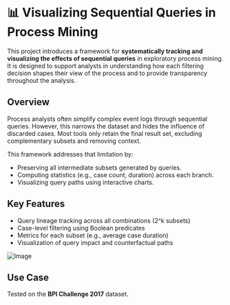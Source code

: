 # 📊 Visualizing Sequential Queries in Process Mining

This project introduces a framework for **systematically tracking and visualizing the effects of sequential queries** in exploratory process mining. It is designed to support analysts in understanding how each filtering decision shapes their view of the process and to provide transparency throughout the analysis.

## Overview

Process analysts often simplify complex event logs through sequential queries. However, this narrows the dataset and hides the influence of discarded cases. Most tools only retain the final result set, excluding complementary subsets and removing context.

This framework addresses that limitation by:

- Preserving all intermediate subsets generated by queries.
- Computing statistics (e.g., case count, duration) across each branch.
- Visualizing query paths using interactive charts.

## Key Features

- Query lineage tracking across all combinations (2^k subsets)
- Case-level filtering using Boolean predicates
- Metrics for each subset (e.g., average case duration)
- Visualization of query impact and counterfactual paths

![Image](https://github.com/user-attachments/assets/405f1fce-ca31-4c08-aec2-1f241a8abbc3)

## Use Case

Tested on the **BPI Challenge 2017** dataset.


